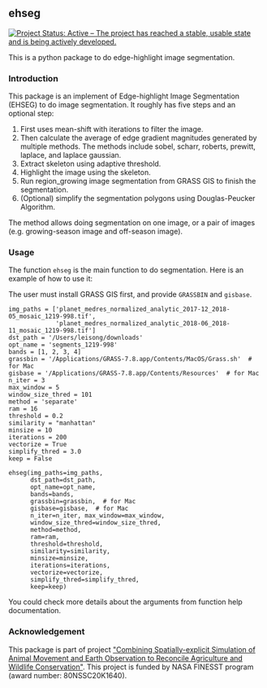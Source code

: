 ## ehseg
[![Project Status: Active – The project has reached a stable, usable state and is being actively developed.](https://www.repostatus.org/badges/latest/active.svg)](https://www.repostatus.org/#active)

This is a python package to do edge-highlight image segmentation.

### Introduction

This package is an implement of Edge-highlight Image Segmentation (EHSEG) to do image segmentation.
It roughly has five steps and an optional step:
1. First uses mean-shift with iterations to filter the image.
2. Then calculate the average of edge gradient magnitudes generated by multiple methods. The methods include sobel, scharr, roberts,
    prewitt, laplace, and laplace gaussian.
3. Extract skeleton using adaptive threshold.
4. Highlight the image using the skeleton.
5. Run region_growing image segmentation from GRASS GIS to finish the segmentation.
6. (Optional) simplify the segmentation polygons using Douglas-Peucker Algorithm.

The method allows doing segmentation on one image, or a pair of images (e.g. growing-season image and off-season image).

### Usage

The function `ehseg` is the main function to do segmentation. Here is an example of how to use it:

The user must install GRASS GIS first, and provide `GRASSBIN` and `gisbase`.

```
img_paths = ['planet_medres_normalized_analytic_2017-12_2018-05_mosaic_1219-998.tif',
             'planet_medres_normalized_analytic_2018-06_2018-11_mosaic_1219-998.tif']
dst_path = '/Users/leisong/downloads'
opt_name = 'segments_1219-998'
bands = [1, 2, 3, 4]
grassbin = '/Applications/GRASS-7.8.app/Contents/MacOS/Grass.sh'  # for Mac
gisbase = '/Applications/GRASS-7.8.app/Contents/Resources'  # for Mac
n_iter = 3
max_window = 5
window_size_thred = 101
method = 'separate'
ram = 16
threshold = 0.2
similarity = "manhattan"
minsize = 10
iterations = 200
vectorize = True
simplify_thred = 3.0
keep = False

ehseg(img_paths=img_paths,
      dst_path=dst_path,
      opt_name=opt_name,
      bands=bands,
      grassbin=grassbin,  # for Mac
      gisbase=gisbase,  # for Mac
      n_iter=n_iter, max_window=max_window,
      window_size_thred=window_size_thred,
      method=method,
      ram=ram,
      threshold=threshold,
      similarity=similarity,
      minsize=minsize,
      iterations=iterations,
      vectorize=vectorize,
      simplify_thred=simplify_thred,
      keep=keep)
```

You could check more details about the arguments from function help documentation.

### Acknowledgement

This package is part of project ["Combining Spatially-explicit Simulation of Animal Movement and Earth Observation to Reconcile Agriculture and Wildlife Conservation"](https://github.com/users/LLeiSong/projects/2).
This project is funded by NASA FINESST program (award number: 80NSSC20K1640).

